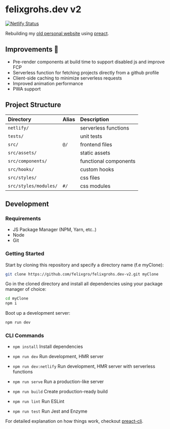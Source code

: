 # felixgrohs.dev v2

[![Netlify Status](https://api.netlify.com/api/v1/badges/5e50b440-5a3d-449f-8be8-40f604f8716a/deploy-status)](https://app.netlify.com/sites/fgv2/deploys)

Rebuilding my [old personal website](https://github.com/felixgro/felixgrohs.dev) using [preact](https://preactjs.com/).

## Improvements 🚀
- Pre-render components at build time to support disabled js and improve FCP
- Serverless function for fetching projects directly from a github profile
- Client-side caching to minimize serverless requests
- Improved animation performance
- PWA support

## Project Structure
| Directory | Alias | Description |
| :----- | :----- | :----- |
|`netlify/`||serverless functions|
|`tests/`||unit tests|
|`src/`|`@/`|frontend files|
|`src/assets/`||static assets|
|`src/components/`||functional components|
|`src/hooks/`||custom hooks|
|`src/styles/`||css files|
|`src/styles/modules/`|`#/`|css modules|

## Development

### Requirements
- JS Package Manager (NPM, Yarn, etc..)
- Node
- Git

### Getting Started
Start by cloning this repository and specify a directory name (f.e myClone):
```bash
git clone https://github.com/felixgro/felixgrohs.dev-v2.git myClone
```
Go in the cloned directory and install all dependencies using your package manager of choice:
```bash
cd myClone
npm i
```
Boot up a development server:
```bash
npm run dev
```

### CLI Commands
*   `npm install` Install dependencies

*   `npm run dev` Run development, HMR server

*   `npm run dev:netlify` Run development, HMR server with serverless functions

*   `npm run serve` Run a production-like server

*   `npm run build` Create production-ready build

*   `npm run lint` Run ESLint

*   `npm run test` Run Jest and Enzyme

For detailed explanation on how things work, checkout [preact-cli](https://github.com/developit/preact-cli/blob/master/README.md).

